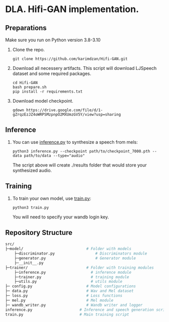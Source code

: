 # DLA. Hifi-GAN implementation.

## Preparations
Make sure you run on Python version 3.8-3.10

1. Clone the repo.
    ```
    git clone https://github.com/karimdzan/Hifi-GAN.git
    ```

1. Download all necessery artifacts. This script will download LJSpeech dataset and some required packages.
    ```
    cd Hifi-GAN
    bash prepare.sh
    pip install -r requirements.txt
    ```

1. Download model checkpoint.
    ```
    gdown https://drive.google.com/file/d/1-gZrqzEzJZ4oWRPSMzpnpO2MXUmzGV5Y/view?usp=sharing
    ```

## Inference

1. You can use [inference.py](./inference.py) to synthesize a speech from mels:
    ```
    python3 inference.py --checkpoint path/to/checkpoint_7000.pth --data path/to/data --type="audio"
    ```
    The script above will create ./results folder that would store your synthesized audio.

## Training

1. To train your own model, use [train.py](./train.py):
    ```
    python3 train.py
    ```
   You will need to specify your wandb login key.

## Repository Structure

```bash
src/
├─model/                            # Folder with models
    ├─discriminator.py                  # Discriminators module
    ├─generator.py                      # Generator module
    ├─__init__.py                      
├─trainer/                          # Folder with training modules
    ├─inference.py                    # inference module
    ├─trainer.py                      # training module
    ├─utils.py                        # utils module
├─ config.py                        # Model configurations
├─ data.py                          # Wav and Mel dataset
├─ loss.py                          # Loss functions
├─ mel.py                           # Mel module
├─ wandb_writer.py                  # Wandb writer and logger
inference.py                     # Inference and speech generation script
train.py                         # Main training script
```